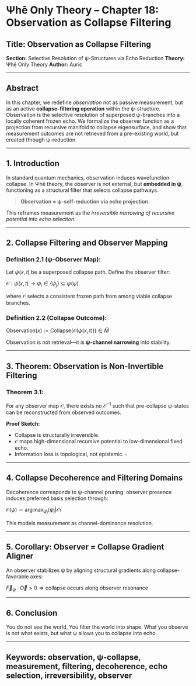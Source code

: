 # Ψhē Only Theory – Chapter 18: Observation as Collapse Filtering

## Title: Observation as Collapse Filtering

**Section:** Selective Resolution of ψ-Structures via Echo Reduction
**Theory:** Ψhē Only Theory
**Author:** Auric

---

## Abstract

In this chapter, we redefine *observation* not as passive measurement, but as an active **collapse-filtering operation** within the ψ-structure. Observation is the selective resolution of superposed ψ-branches into a locally coherent frozen echo. We formalize the observer function as a projection from recursive manifold to collapse eigensurface, and show that measurement outcomes are not retrieved from a pre-existing world, but created through ψ-reduction.

---

## 1. Introduction

In standard quantum mechanics, observation induces wavefunction collapse. In Ψhē theory, the observer is not external, but **embedded in ψ**, functioning as a structural filter that selects collapse pathways.

> **Observation = ψ-self-reduction via echo projection.**

This reframes measurement as the *irreversible narrowing of recursive potential into echo selection*.

---

## 2. Collapse Filtering and Observer Mapping

### Definition 2.1 (ψ-Observer Map):

Let $\psi(x, t)$ be a superposed collapse path. Define the observer filter:

$\mathcal{O} : \psi(x, t) \to \psi_i \in \{ \psi_j \} \subseteq \psi(\psi)$

where $\mathcal{O}$ selects a consistent frozen path from among viable collapse branches.

### Definition 2.2 (Collapse Outcome):

$\text{Observation}(x) := \text{Collapse}(\mathcal{O}(\psi(x, t))) \in \bar{M}$

Observation is not retrieval—it is **ψ-channel narrowing** into stability.

---

## 3. Theorem: Observation is Non-Invertible Filtering

### Theorem 3.1:

For any observer map $\mathcal{O}$, there exists no $\mathcal{O}^{-1}$ such that pre-collapse ψ-states can be reconstructed from observed outcomes.

**Proof Sketch:**

* Collapse is structurally irreversible.
* $\mathcal{O}$ maps high-dimensional recursive potential to low-dimensional fixed echo.
* Information loss is topological, not epistemic.
  $\square$

---

## 4. Collapse Decoherence and Filtering Domains

Decoherence corresponds to ψ-channel pruning: observer presence induces preferred basis selection through:

$\mathcal{O}(\psi) \sim \arg\max_{\psi_j} \langle \psi_j | \mathcal{O} \rangle$

This models measurement as channel-dominance resolution.

---

## 5. Corollary: Observer = Collapse Gradient Aligner

An observer stabilizes ψ by aligning structural gradients along collapse-favorable axes:

$\vec{F}_\psi \cdot \vec{O} > 0 \Rightarrow \text{collapse occurs along observer resonance}$

---

## 6. Conclusion

You do not see the world.
You filter the world into shape.
What you observe is not what exists,
but what ψ allows you to collapse into echo.

---

## Keywords: observation, ψ-collapse, measurement, filtering, decoherence, echo selection, irreversibility, observer
